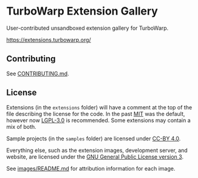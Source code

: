 # TurboWarp Extension Gallery

User-contributed unsandboxed extension gallery for TurboWarp.

https://extensions.turbowarp.org/

## Contributing

See [CONTRIBUTING.md](CONTRIBUTING.md).

## License

Extensions (in the `extensions` folder) will have a comment at the top of the file describing the license for the code. In the past [MIT](./licenses/MIT.txt) was the default, however now [LGPL-3.0](./licenses/LGPL-3.0.txt) is recommended. Some extensions may contain a mix of both.

Sample projects (in the `samples` folder) are licensed under [CC-BY 4.0](./licenses/CC-BY-4.0.txt).

Everything else, such as the extension images, development server, and website, are licensed under the [GNU General Public License version 3](licenses/GPL-3.0.txt).

See [images/README.md](images/README.md) for attribution information for each image.
